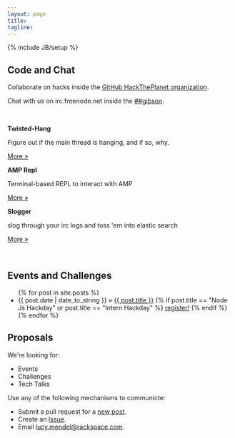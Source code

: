 ```yaml
---
layout: page
title:
tagline: 
---
```

{% include JB/setup %}

## Code and Chat

Collaborate on hacks inside the [GitHub HackThePlanet organization](https://github.com/HackThePlanet ). 

Chat with us on irc.freenode.net inside the [##gibson](irc://irc.freenode.net:4443/%23%23gibson ).

<br />

<div class="row">
  <div class="span1"><p></p></div>

  <div class="span3">
    <p><b>Twisted-Hang</b></p>
    <p>Figure out if the main thread is hanging, and if so, why.</p>
    <p><a href="https://github.com/HackThePlanet/twisted_hang" class="btn btn">More &raquo;</a></p>
  </div>

  <div class="span3">
    <p><b>AMP Repl</b></p>
    <p>Terminal-based REPL to interact with AMP</p>
    <p><a href="https://code.launchpad.net/~exarkun/+junk/amp-repl" class="btn btn">More &raquo;</a></p>
  </div>

  <div class="span3">
    <p><b>Slogger</b></p>
    <p>slog through your irc logs and toss 'em into elastic search</p>
    <p><a href="https://github.com/morgabra/slogger" class="btn btn">More &raquo;</a></p>
  </div>
</div>

<br />

## Events and Challenges

<ul class="posts">
  {% for post in site.posts %}
    <li>
      <span>{{ post.date | date_to_string }}</span> &raquo; <a href="{{ BASE_PATH }}{{ post.url }}">{{ post.title }}</a>
      {% if post.title == "Node Js Hackday" or post.title == "Intern Hackday" %}
        <span class="label label-warning"><a href="http://nodejshackday.eventbrite.com/">register!</a></span>
      {% endif %}
    </li>
  {% endfor %}
</ul>

## Proposals

We're looking for:

<ul>
  <li>Events</li>
  <li>Challenges</li>
  <li>Tech Talks</li>
</ul>

Use any of the following mechanisms to communicte:

<ul>
  <li>Submit a pull request for a <a href="https://github.com/HackThePlanet/hacktheplanet.github.com/tree/master/_posts">new post</a>.</li>
  <li>Create an <a href="http://github.com/hacktheplanet/hacktheplanet.github.com/issues">Issue</a>.</li>
  <li>Email <a href="mailto:lucy.mendel@rackspace.com">lucy.mendel@rackspace.com</a>.</li>
</ul>
